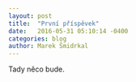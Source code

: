 ```yaml
---
layout: post
title:  "První příspěvek"
date:   2016-05-31 05:10:14 -0400
categories: blog
author: Marek Šmidrkal
---
```

Tady něco bude.
